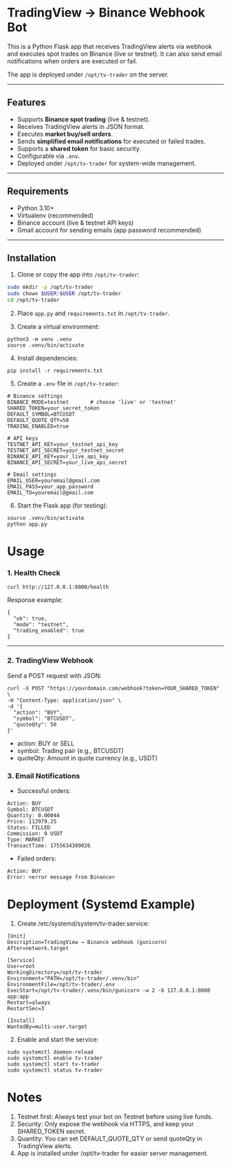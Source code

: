 # TradingView → Binance Webhook Bot

This is a Python Flask app that receives TradingView alerts via webhook and executes spot trades on Binance (live or testnet). It can also send email notifications when orders are executed or fail.  

The app is deployed under `/opt/tv-trader` on the server.  

---

## Features

- Supports **Binance spot trading** (live & testnet).  
- Receives TradingView alerts in JSON format.  
- Executes **market buy/sell orders**.  
- Sends **simplified email notifications** for executed or failed trades.  
- Supports a **shared token** for basic security.  
- Configurable via `.env`.  
- Deployed under `/opt/tv-trader` for system-wide management.  

---

## Requirements

- Python 3.10+  
- Virtualenv (recommended)  
- Binance account (live & testnet API keys)  
- Gmail account for sending emails (app password recommended)  

---

## Installation

1. Clone or copy the app into `/opt/tv-trader`:

```bash
sudo mkdir -p /opt/tv-trader
sudo chown $USER:$USER /opt/tv-trader
cd /opt/tv-trader
```
2. Place `app.py` and `requirements.txt` in `/opt/tv-trader`.

3. Create a virtual environment:
```
python3 -m venv .venv
source .venv/bin/activate
```
4. Install dependencies:
```
pip install -r requirements.txt
```
5. Create a `.env` file in `/opt/tv-trader`:
```
# Binance settings
BINANCE_MODE=testnet       # choose 'live' or 'testnet'
SHARED_TOKEN=your_secret_token
DEFAULT_SYMBOL=BTCUSDT
DEFAULT_QUOTE_QTY=50
TRADING_ENABLED=true

# API keys
TESTNET_API_KEY=your_testnet_api_key
TESTNET_API_SECRET=your_testnet_secret
BINANCE_API_KEY=your_live_api_key
BINANCE_API_SECRET=your_live_api_secret

# Email settings
EMAIL_USER=youremail@gmail.com
EMAIL_PASS=your_app_password
EMAIL_TO=youremail@gmail.com
```

6. Start the Flask app (for testing):
```
source .venv/bin/activate
python app.py
```

# Usage

### 1. Health Check

`curl http://127.0.0.1:8000/health`

Response example:

```
{
  "ok": true,
  "mode": "testnet",
  "trading_enabled": true
}
```

---

### 2. TradingView Webhook

Send a POST request with JSON:
```
curl -X POST "https://yourdomain.com/webhook?token=YOUR_SHARED_TOKEN" \
-H "Content-Type: application/json" \
-d '{
  "action": "BUY",
  "symbol": "BTCUSDT",
  "quoteQty": 50
}'
```
 - action: BUY or SELL
 - symbol: Trading pair (e.g., BTCUSDT)
 - quoteQty: Amount in quote currency (e.g., USDT)

### 3. Email Notifications

- Successful orders:
```
Action: BUY
Symbol: BTCUSDT
Quantity: 0.00044
Price: 112979.25
Status: FILLED
Commission: 0 USDT
Type: MARKET
TransactTime: 1755634309026
```

- Failed orders:
```
Action: BUY
Error: <error message from Binance>
```

# Deployment (Systemd Example)

1. Create /etc/systemd/system/tv-trader.service:
```
[Unit]
Description=TradingView → Binance webhook (gunicorn)
After=network.target

[Service]
User=root
WorkingDirectory=/opt/tv-trader
Environment="PATH=/opt/tv-trader/.venv/bin"
EnvironmentFile=/opt/tv-trader/.env
ExecStart=/opt/tv-trader/.venv/bin/gunicorn -w 2 -b 127.0.0.1:8000 app:app
Restart=always
RestartSec=3

[Install]
WantedBy=multi-user.target
```

2. Enable and start the service:
```
sudo systemctl daemon-reload
sudo systemctl enable tv-trader
sudo systemctl start tv-trader
sudo systemctl status tv-trader
```

# Notes

1. Testnet first: Always test your bot on Testnet before using live funds.
1. Security: Only expose the webhook via HTTPS, and keep your SHARED_TOKEN secret.
1. Quantity: You can set DEFAULT_QUOTE_QTY or send quoteQty in TradingView alerts.
1. App is installed under /opt/tv-trader for easier server management.